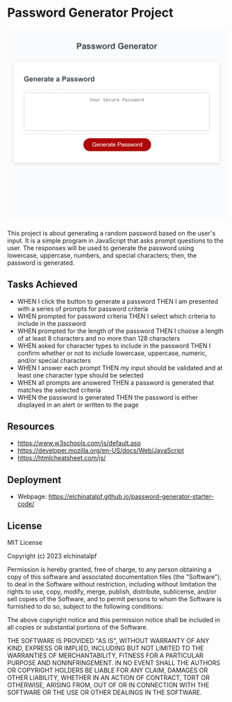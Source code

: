 # Password Generator Project
![Password Generator Screenshot](assets\elchinatalpf.github.io_password-generator-starter-code_.png)

This project is about generating a random password based on the user's input. It is a simple program in JavaScript that asks prompt questions to the user. The responses will be used to generate the password using lowercase, uppercase, numbers, and special characters; then, the password is generated.

## Tasks Achieved
* WHEN I click the button to generate a password
THEN I am presented with a series of prompts for password criteria
* WHEN prompted for password criteria
THEN I select which criteria to include in the password
* WHEN prompted for the length of the password
THEN I choose a length of at least 8 characters and no more than 128 characters
* WHEN asked for character types to include in the password
THEN I confirm whether or not to include lowercase, uppercase, numeric, and/or special characters
* WHEN I answer each prompt
THEN my input should be validated and at least one character type should be selected
* WHEN all prompts are answered
THEN a password is generated that matches the selected criteria
* WHEN the password is generated
THEN the password is either displayed in an alert or written to the page

## Resources
* https://www.w3schools.com/js/default.asp
* https://developer.mozilla.org/en-US/docs/Web/JavaScript
* https://htmlcheatsheet.com/js/

## Deployment
* Webpage: https://elchinatalpf.github.io/password-generator-starter-code/

## License
MIT License

Copyright (c) 2023 elchinatalpf

Permission is hereby granted, free of charge, to any person obtaining a copy
of this software and associated documentation files (the "Software"), to deal
in the Software without restriction, including without limitation the rights
to use, copy, modify, merge, publish, distribute, sublicense, and/or sell
copies of the Software, and to permit persons to whom the Software is
furnished to do so, subject to the following conditions:

The above copyright notice and this permission notice shall be included in all
copies or substantial portions of the Software.

THE SOFTWARE IS PROVIDED "AS IS", WITHOUT WARRANTY OF ANY KIND, EXPRESS OR
IMPLIED, INCLUDING BUT NOT LIMITED TO THE WARRANTIES OF MERCHANTABILITY,
FITNESS FOR A PARTICULAR PURPOSE AND NONINFRINGEMENT. IN NO EVENT SHALL THE
AUTHORS OR COPYRIGHT HOLDERS BE LIABLE FOR ANY CLAIM, DAMAGES OR OTHER
LIABILITY, WHETHER IN AN ACTION OF CONTRACT, TORT OR OTHERWISE, ARISING FROM,
OUT OF OR IN CONNECTION WITH THE SOFTWARE OR THE USE OR OTHER DEALINGS IN THE
SOFTWARE.